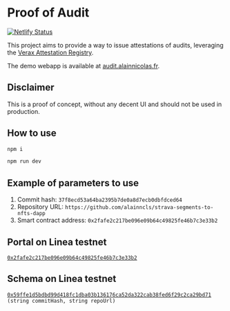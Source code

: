 # Proof of Audit

[![Netlify Status](https://api.netlify.com/api/v1/badges/c888dd91-7201-4051-a7c9-193656295b9a/deploy-status)](https://app.netlify.com/sites/proof-of-audit/deploys)

This project aims to provide a way to issue attestations of audits, leveraging
the [Verax Attestation Registry](https://www.ver.ax/).

The demo webapp is available at [audit.alainnicolas.fr](https://audit.alainnicolas.fr/).

## Disclaimer

This is a proof of concept, without any decent UI and should not be used in production.

## How to use

```bash
npm i
```

```bash
npm run dev
```

## Example of parameters to use

1. Commit hash: `37f8ecd53a64ba2395b7de0a8d7ecb0dbfdced64`
2. Repository URL: `https://github.com/alainncls/strava-segments-to-nfts-dapp`
3. Smart contract address: `0x2fafe2c217be096e09b64c49825fe46b7c3e33b2`

## Portal on Linea testnet

[`0x2fafe2c217be096e09b64c49825fe46b7c3e33b2`](https://explorer.ver.ax/linea-testnet/portals/0x2fafe2c217be096e09b64c49825fe46b7c3e33b2)

## Schema on Linea testnet

[`0x59ffe1d5bdbd99d418fc1dba03b136176ca52da322cab38fed6f29c2ca29bd71`](https://explorer.ver.ax/linea-testnet/schemas/0x59ffe1d5bdbd99d418fc1dba03b136176ca52da322cab38fed6f29c2ca29bd71)  
`(string commitHash, string repoUrl)`

